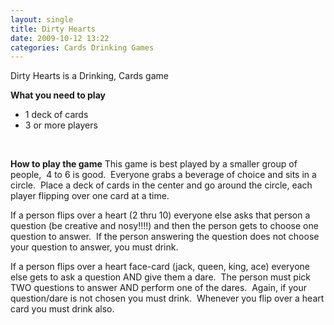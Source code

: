 ```yaml
---
layout: single
title: Dirty Hearts
date: 2009-10-12 13:22
categories: Cards Drinking Games
---
```

Dirty Hearts is a Drinking, Cards game

<strong>What you need to play</strong>

<strong>
<ul>
	<li><span style="font-weight: normal;">1 deck of cards</span></li>
	<li><span style="font-weight: normal;">3 or more players</span></li>
</ul>
</strong>

 

<strong>How to play the game</strong>
This game is best played by a smaller group of people,  4 to 6 is good.  Everyone grabs a beverage of choice and sits in a circle.  Place a deck of cards in the center and go around the circle, each player flipping over one card at a time.

If a person flips over a heart (2 thru 10) everyone else asks that person a question (be creative and nosy!!!!) and then the person gets to choose one question to answer.  If the person answering the question does not choose your question to answer, you must drink.

If a person flips over a heart face-card (jack, queen, king, ace) everyone else gets to ask a question AND give them a dare.  The person must pick TWO questions to answer AND perform one of the dares.  Again, if your question/dare is not chosen you must drink.  Whenever you flip over a heart card you must drink also.
